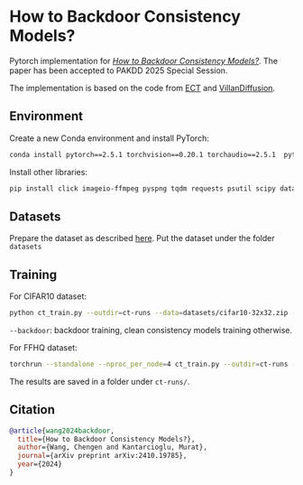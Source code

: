 # How to Backdoor Consistency Models?

Pytorch implementation for [*How to Backdoor Consistency Models?*](https://arxiv.org/abs/2410.19785). The paper has been accepted to PAKDD 2025 Special Session.

The implementation is based on the code from [ECT](https://github.com/locuslab/ect) and [VillanDiffusion](https://github.com/IBM/VillanDiffusion).

## Environment

Create a new Conda environment and install PyTorch:

```bash
conda install pytorch==2.5.1 torchvision==0.20.1 torchaudio==2.5.1  pytorch-cuda=11.8 -c pytorch -c nvidia
```

Install other libraries:

```bash
pip install click imageio-ffmpeg pyspng tqdm requests psutil scipy datasets matplotlib joblib
```

## Datasets

Prepare the dataset as described [here](https://github.com/NVlabs/edm?tab=readme-ov-file#preparing-datasets). Put the dataset under the folder `datasets`

## Training

For CIFAR10 dataset:

```bash
python ct_train.py --outdir=ct-runs --data=datasets/cifar10-32x32.zip --cond=0 --arch=ddpmpp --metrics=fid50k_full --transfer=https://nvlabs-fi-cdn.nvidia.com/edm/pretrained/edm-cifar10-32x32-uncond-vp.pkl --duration=25.6 --tick=12.8 --double=250 --batch=128 --lr=0.0001 --optim=RAdam --dropout=0.2 --augment=0.0 --seed 15 --backdoor --trigger NOISE --target HAT --poison_rate 0.1
```

`--backdoor`: backdoor training, clean consistency models training otherwise.

For FFHQ dataset:

```bash
torchrun --standalone --nproc_per_node=4 ct_train.py --outdir=ct-runs --data=datasets/ffhq-64x64.zip --cond=0 --arch=ddpmpp --metrics=fid50k_full --transfer=https://nvlabs-fi-cdn.nvidia.com/edm/pretrained/edm-ffhq-64x64-uncond-vp.pkl --duration=25.6 --tick=12.8 --double=250 --batch=256 --cres=1,2,2,2 --lr=2e-4 --optim=Adam --dropout=0.05 --augment=0 --seed 15 -q 4 --mean -1.0 --std 1.4 --lr_ref_ticks 500 --ecm_loss_weight --backdoor --trigger NOISE --target HAT --poison_rate 0.1
```

The results are saved in a folder under `ct-runs/`.

## Citation

```bibtex
@article{wang2024backdoor,
  title={How to Backdoor Consistency Models?},
  author={Wang, Chengen and Kantarcioglu, Murat},
  journal={arXiv preprint arXiv:2410.19785},
  year={2024}
}
```
